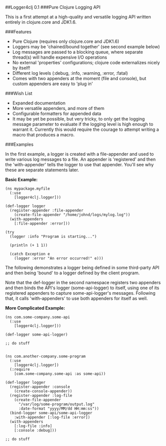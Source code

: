 ##Logger4clj 0.1
###Pure Clojure Logging API

This is a first attempt at a high-quality and versatile logging API written entirely in clojure.core and JDK1.6. 

###Features

*  Pure Clojure (requires only clojure.core and JDK1.6)
*  Loggers may be 'chained/bound together' (see second example below)
*  Log messages are passed to a blocking queue, where separate thread(s) 
   will handle expensive I/O operations
*  No external 'properties' configurations; clojure code externalizes nicely 
   by itself!
*  Different log levels (:debug, :info, :warning, :error, :fatal)
*  Comes with two appenders at the moment (file and console), but custom 
   appenders are easy to 'plug in'
   
###Wish List

*  Expanded documentation
*  More versatile appenders, and more of them
*  Configurable formatters for appended data
*  It may be yet be possible, but very tricky, to only get the logging message
   parameter to evaluate if the logging level is high enough to warrant it. Currently
   this would require the courage to attempt writing a macro that produces a macro. 


###Examples

In the first example, a logger is created with a file-appender and used to write
various log messages to a file. An appender is 'registered' and then the 
'with-appender' tells the logger to use that appender. You'll see why these are
separate statements later.

__Basic Example:__

    (ns mypackage.myfile
      (:use 
        [logger4clj.logger]))
        
    (def-logger logger
      (register-appender :file-appender
        (create-file-appender "/home/johnd/logs/mylog.log"))
      (with-appenders
        [:file-appender :error]))
        
    (try
      (logger :info "Program is starting...")
      
      (println (+ 1 1))
      
      (catch Exception e
        (logger :error "An error occurred!" e)))
        
The following demonstrates a logger being defined in some third-party API and
then being 'bound' to a logger defined by the client program.

Note that the def-logger in the second namespace registers two appenders and
then binds the API's logger (some-api-logger) to itself, using one of its
registered appenders to capture some-api-logger's messages. Following that, it
calls 'with-appenders' to use both appenders for itself as well.
   
__More Complicated Example:__        
        
    (ns com.some-company.some-api
      (:use
        [logger4clj.logger]))
        
    (def-logger some-api-logger)
    
    ;; do stuff
    
    
    (ns com.another-company.some-program
      (:use
        [logger4clj.logger])
      (:require 
        [com.some-company.some-api :as some-api))
        
    (def-logger logger
      (register-appender :console
        (create-console-appender))
      (register-appender :log-file
        (create-file-appender 
          "/var/log/some-program/output.log" 
          :date-format "yyyy/MM/dd HH:mm:ss"))
      (bind-logger some-api/some-api-logger
        :with-appender [:log-file :error])
      (with-appenders
        [:log-file :info]
        [:console :debug]))
        
    ;; do stuff
        
